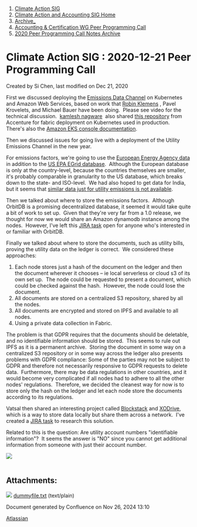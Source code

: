 1. [Climate Action SIG](index.html)
2. [Climate Action and Accounting SIG Home](Climate-Action-and-Accounting-SIG-Home_19005445.html)
3. [Archive\_](Archive__19006062.html)
4. [Accounting &amp; Certification WG Peer Programming Call](19006574.html)
5. [2020 Peer Programming Call Notes Archive](2020-Peer-Programming-Call-Notes-Archive_19006254.html)

# Climate Action SIG : 2020-12-21 Peer Programming Call

Created by Si Chen, last modified on Dec 21, 2020

First we discussed deploying the [Emissions Data Channel](Emissions-Data-Channel_19006106.html) on Kubernetes and Amazon Web Services, based on work that [Robin Klemens](https://lf-hyperledger.atlassian.net/wiki/people/5b068694a595df5d0a165a66?ref=confluence) , Pavel Krovelets, and Michael Bauer have been doing.  Please see video for the technical discussion.  [kamlesh nagware](https://lf-hyperledger.atlassian.net/wiki/people/557058:8e1fc425-f938-4b39-ad13-9cd8b0ddde52?ref=confluence)  also shared [this repository](https://github.com/hyfen-nl/PIVT) from Accenture for fabric deployment on Kubernetes used in production.  There's also the [Amazon EKS console documentation](https://docs.aws.amazon.com/eks/latest/userguide/getting-started-console.html).

Then we discussed issues for going live with a deployment of the Utility Emissions Channel in the new year.

For emissions factors, we're going to use the [European Energy Agency data](https://github.com/opentaps/blockchain-carbon-accounting/issues/29) in addition to the [US EPA EGrid database](https://www.epa.gov/egrid).  Although the European database is only at the country-level, because the countries themselves are smaller, it's probably comparable in granularity to the US database, which breaks down to the state- and ISO-level.  We had also hoped to get data for India, but it seems that [similar data just for utility emissions is not available](https://github.com/owid/energy-data/issues/1).

Then we talked about where to store the emissions factors.  Although OrbitDB is a promising decentralized database, it seemed it would take quite a bit of work to set up.  Given that they're very far from a 1.0 release, we thought for now we would share an Amazon dynamodb instance among the nodes.  However, I've left this [JIRA task](https://github.com/opentaps/blockchain-carbon-accounting/issues/52) open for anyone who's interested in or familiar with OrbitDB.

Finally we talked about where to store the documents, such as utility bills, proving the utility data on the ledger is correct.  We considered these approaches:

1. Each node stores just a hash of the document on the ledger and then the document wherever it chooses – ie local serverless or cloud s3 of its own set up.  The node could be requested to present a document, which could be checked against the hash.  However, the node could lose the document.
2. All documents are stored on a centralized S3 repository, shared by all the nodes.
3. All documents are encrypted and stored on IPFS and available to all nodes.
4. Using a private data collection in Fabric.

The problem is that GDPR requires that the documents should be deletable, and no identifiable information should be stored.  This seems to rule out IPFS as it is a permanent archive.  Storing the document in some way on a centralized S3 repository or in some way across the ledger also presents problems with GDPR compliance: Some of the parties may not be subject to GDPR and therefore not necessarily responsive to GDPR requests to delete data.  Furthermore, there may be data regulations in other countries, and it would become very complicated if all nodes had to adhere to all the other nodes' regulations.  Therefore, we decided the cleanest way for now is to store only the hash on the ledger and let each node store the documents according to its regulations.

Vatsal then shared an interesting project called [Blockstack](https://www.blockstack.org/how-blockstack-works) and [XODrive](https://xordrive.io/), which is a way to store data locally but share them across a network.  I've created a [JIRA task](https://github.com/opentaps/blockchain-carbon-accounting/issues/57) to research this solution.

Related to this is the question: Are utility account numbers "identifiable information"?  It seems the answer is "NO" since you cannot get additional information from someone with just their account number.

![](plugins/servlet/confluence/placeholder/unknown-attachment)  
  

## Attachments:

![](images/icons/bullet_blue.gif) [dummyfile.txt](attachments/19006663/19006667.txt) (text/plain)

Document generated by Confluence on Nov 26, 2024 13:10

[Atlassian](http://www.atlassian.com/)
